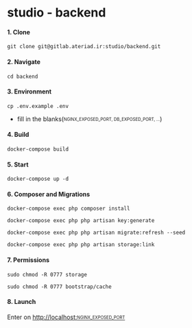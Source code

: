 # studio - backend

#### 1. Clone  
`git clone git@gitlab.ateriad.ir:studio/backend.git` 

#### 2. Navigate  
`cd backend`

#### 3. Environment
`cp .env.example .env` 

- fill in the blanks(<sub><sup>NGINX_EXPOSED_PORT, DB_EXPOSED_PORT, ...</sup></sub>)

#### 4. Build
`docker-compose build`  

#### 5. Start
`docker-compose up -d`

#### 6. Composer and Migrations
`docker-compose exec php composer install`

`docker-compose exec php php artisan key:generate`

`docker-compose exec php php artisan migrate:refresh --seed`

`docker-compose exec php php artisan storage:link`

#### 7. Permissions

`sudo chmod -R 0777 storage`

`sudo chmod -R 0777 bootstrap/cache`

#### 8. Launch

Enter on [http://localhost:<sub><sup>NGINX_EXPOSED_PORT</sup></sub>](http://localhost:8080)
